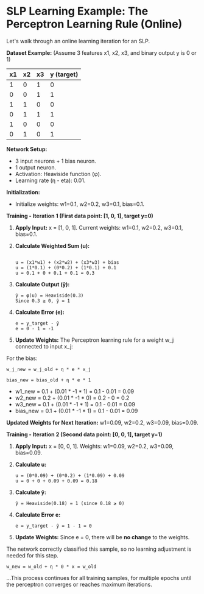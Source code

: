 # SLP Learning Example: The Perceptron Learning Rule (Online)

Let's walk through an online learning iteration for an SLP.

**Dataset Example:** (Assume 3 features x1, x2, x3, and binary output y is 0 or 1)

| **x1** | **x2** | **x3** | **y (target)** |
| --- | --- | --- | --- |
| 1 | 0 | 1 | 0 |
| 0 | 0 | 1 | 1 |
| 1 | 1 | 0 | 0 |
| 0 | 1 | 1 | 1 |
| 1 | 0 | 0 | 0 |
| 0 | 1 | 0 | 1 |

**Network Setup:**

- 3 input neurons + 1 bias neuron.
- 1 output neuron.
- Activation: Heaviside function (φ).
- Learning rate (η - eta): 0.01.

**Initialization:**

- Initialize weights: w1=0.1, w2=0.2, w3=0.1, bias=0.1.

**Training - Iteration 1 (First data point: [1, 0, 1], target y=0)**

1. **Apply Input:** x = [1, 0, 1]. Current weights: w1=0.1, w2=0.2, w3=0.1, bias=0.1.
2. **Calculate Weighted Sum (u):**
    
    ```
    
    u = (x1*w1) + (x2*w2) + (x3*w3) + bias
    u = (1*0.1) + (0*0.2) + (1*0.1) + 0.1
    u = 0.1 + 0 + 0.1 + 0.1 = 0.3
    ```
    
3. **Calculate Output (ŷ):**
    
    ```
    ŷ = φ(u) = Heaviside(0.3)
    Since 0.3 ≥ 0, ŷ = 1
    ```
    
4. **Calculate Error (e):**
    
    ```
    e = y_target - ŷ
    e = 0 - 1 = -1
    ```
    
5. **Update Weights:**
The Perceptron learning rule for a weight w_j connected to input x_j:

For the bias:
    

    w_j_new = w_j_old + η * e * x_j

    bias_new = bias_old + η * e * 1

    
  - w1_new = 0.1 + (0.01 * -1 * 1) = 0.1 - 0.01 = 0.09
  - w2_new = 0.2 + (0.01 * -1 * 0) = 0.2 - 0 = 0.2
  - w3_new = 0.1 + (0.01 * -1 * 1) = 0.1 - 0.01 = 0.09
  - bias_new = 0.1 + (0.01 * -1 * 1) = 0.1 - 0.01 = 0.09

**Updated Weights for Next Iteration:** w1=0.09, w2=0.2, w3=0.09, bias=0.09.

**Training - Iteration 2 (Second data point: [0, 0, 1], target y=1)**

1. **Apply Input:** x = [0, 0, 1]. Weights: w1=0.09, w2=0.2, w3=0.09, bias=0.09.
2. **Calculate u:**
    
    ```
    u = (0*0.09) + (0*0.2) + (1*0.09) + 0.09
    u = 0 + 0 + 0.09 + 0.09 = 0.18
    ```
    
3. **Calculate ŷ:**
    
    ```
    ŷ = Heaviside(0.18) = 1 (since 0.18 ≥ 0)
    ```
    
4. **Calculate Error e:**
    
    ```
    e = y_target - ŷ = 1 - 1 = 0
    ```
    
5. **Update Weights:** Since e = 0, there will be **no change** to the weights.

The network correctly classified this sample, so no learning adjustment is needed for this step.
    
    
    w_new = w_old + η * 0 * x = w_old
    
    

...This process continues for all training samples, for multiple epochs until the perceptron converges or reaches maximum iterations.
